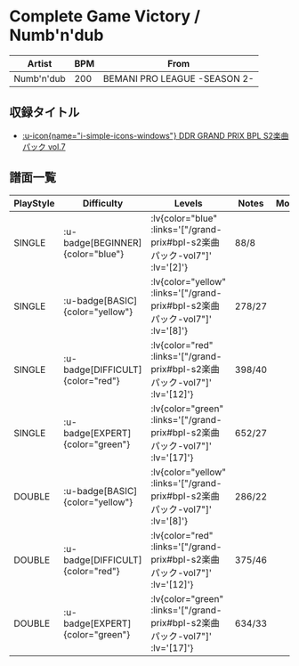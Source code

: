 # Complete Game Victory / Numb'n'dub

|Artist|BPM|From|
|------|---|----|
|Numb'n'dub|200|BEMANI PRO LEAGUE -SEASON 2-|

## 収録タイトル

- [ :u-icon{name="i-simple-icons-windows"} DDR GRAND PRIX BPL S2楽曲パック vol.7](/grand-prix#bpl-s2楽曲パック-vol7)

## 譜面一覧

|PlayStyle|Difficulty|Levels|Notes|Movie|
|---------|----------|------|-----|-----|
|SINGLE| :u-badge[BEGINNER]{color="blue"} | :lv{color="blue" :links='["/grand-prix#bpl-s2楽曲パック-vol7"]' :lv='[2]'} |88/8||
|SINGLE| :u-badge[BASIC]{color="yellow"} | :lv{color="yellow" :links='["/grand-prix#bpl-s2楽曲パック-vol7"]' :lv='[8]'} |278/27||
|SINGLE| :u-badge[DIFFICULT]{color="red"} | :lv{color="red" :links='["/grand-prix#bpl-s2楽曲パック-vol7"]' :lv='[12]'} |398/40||
|SINGLE| :u-badge[EXPERT]{color="green"} | :lv{color="green" :links='["/grand-prix#bpl-s2楽曲パック-vol7"]' :lv='[17]'} |652/27||
|DOUBLE| :u-badge[BASIC]{color="yellow"} | :lv{color="yellow" :links='["/grand-prix#bpl-s2楽曲パック-vol7"]' :lv='[8]'} |286/22||
|DOUBLE| :u-badge[DIFFICULT]{color="red"} | :lv{color="red" :links='["/grand-prix#bpl-s2楽曲パック-vol7"]' :lv='[12]'} |375/46||
|DOUBLE| :u-badge[EXPERT]{color="green"} | :lv{color="green" :links='["/grand-prix#bpl-s2楽曲パック-vol7"]' :lv='[17]'} |634/33||
